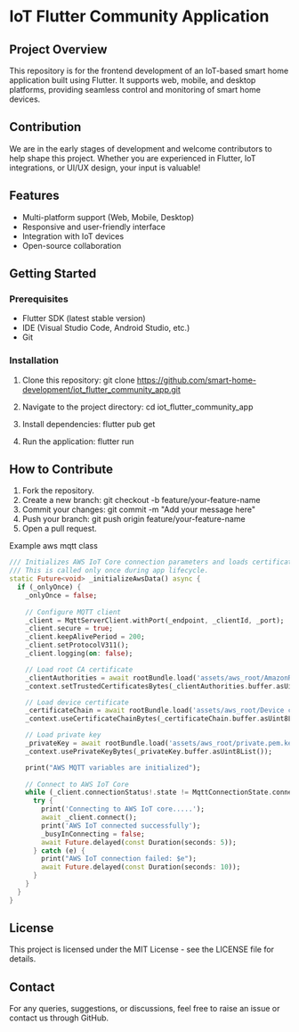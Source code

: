 # IoT Flutter Community Application

## Project Overview
This repository is for the frontend development of an IoT-based smart home application built using Flutter. It supports web, mobile, and desktop platforms, providing seamless control and monitoring of smart home devices.

## Contribution
We are in the early stages of development and welcome contributors to help shape this project. Whether you are experienced in Flutter, IoT integrations, or UI/UX design, your input is valuable!

## Features
- Multi-platform support (Web, Mobile, Desktop)
- Responsive and user-friendly interface
- Integration with IoT devices
- Open-source collaboration

## Getting Started
### Prerequisites
- Flutter SDK (latest stable version)
- IDE (Visual Studio Code, Android Studio, etc.)
- Git

### Installation
1. Clone this repository:
   git clone https://github.com/smart-home-development/iot_flutter_community_app.git

2. Navigate to the project directory:
   cd iot_flutter_community_app

3. Install dependencies:
   flutter pub get

4. Run the application:
   flutter run

## How to Contribute
1. Fork the repository.
2. Create a new branch:
   git checkout -b feature/your-feature-name
3. Commit your changes:
   git commit -m "Add your message here"
4. Push your branch:
   git push origin feature/your-feature-name
5. Open a pull request.

Example aws mqtt class
``` dart
/// Initializes AWS IoT Core connection parameters and loads certificates.
/// This is called only once during app lifecycle.
static Future<void> _initializeAwsData() async {
  if (_onlyOnce) {
    _onlyOnce = false;
    
    // Configure MQTT client
    _client = MqttServerClient.withPort(_endpoint, _clientId, _port);
    _client.secure = true;
    _client.keepAlivePeriod = 200;
    _client.setProtocolV311();
    _client.logging(on: false);

    // Load root CA certificate
    _clientAuthorities = await rootBundle.load('assets/aws_root/AmazonRootCA1.pem');
    _context.setTrustedCertificatesBytes(_clientAuthorities.buffer.asUint8List());

    // Load device certificate
    _certificateChain = await rootBundle.load('assets/aws_root/Device certificate.pem.crt');
    _context.useCertificateChainBytes(_certificateChain.buffer.asUint8List());

    // Load private key
    _privateKey = await rootBundle.load('assets/aws_root/private.pem.key');
    _context.usePrivateKeyBytes(_privateKey.buffer.asUint8List());

    print("AWS MQTT variables are initialized");
    
    // Connect to AWS IoT Core
    while (_client.connectionStatus!.state != MqttConnectionState.connected) {
      try {
        print('Connecting to AWS IoT core.....');
        await _client.connect();
        print('AWS IoT connected successfully');
        _busyInConnecting = false;
        await Future.delayed(const Duration(seconds: 5));
      } catch (e) {
        print("AWS IoT connection failed: $e");
        await Future.delayed(const Duration(seconds: 10));
      }
    }
  }
}

```



## License
This project is licensed under the MIT License - see the LICENSE file for details.

## Contact
For any queries, suggestions, or discussions, feel free to raise an issue or contact us through GitHub.

